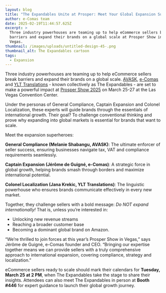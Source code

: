 ```yaml
---
layout: blog
title: "The Expandables Unite at Prosper: Meet Your Global Expansion Superheroes"
author: e-Comas team
date: 2025-02-19T11:44:57.625Z
excerpt: >
  Three industry powerhouses are teaming up to help eCommerce sellers break
  barriers and expand their brands on a global scale at Prosper Show in Las
  Vegas.
thumbnail: /images/uploads/untitled-design-45-.png
thumbnail_alt: The Expandables cartoon
tags:
  - Expansion
---
```

<!--StartFragment-->

Three industry powerhouses are teaming up to help eCommerce sellers break barriers and expand their brands on a global scale. [AVASK](https://avask.com/), [e-Comas](https://e-comas.com/) and [YLT Translations](https://ylt-translations.com/) - known collectively as The Expandables - are set to make a powerful impact at [Prosper Show 2025](https://prospershow.com/) on March 25-27 at the Las Vegas Convention Center.

Under the personas of General Compliance, Captain Expansion and Colonel Localization, these experts will guide brands through the essentials of international growth. Their goal? To challenge conventional thinking and prove why expanding into global markets is essential for brands that want to scale.

Meet the expansion superheroes:

**General Compliance (Melanie Shabangu, AVASK)**: The ultimate enforcer of seller success, ensuring businesses navigate tax, VAT and compliance requirements seamlessly.

**Captain Expansion (Jérôme de Guigné, e-Comas)**: A strategic force in global growth, helping brands smash through borders and maximize international potential.

**Colonel Localization (Jana Krekic, YLT Translations)**: The linguistic powerhouse who ensures brands communicate effectively in every new market.

Together, they challenge sellers with a bold message: *Do NOT expand internationally!* That is, unless you’re interested in:

* Unlocking new revenue streams
* Reaching a broader customer base
* Becoming a dominant global brand on Amazon.

“We’re thrilled to join forces at this year’s Prosper Show in Vegas,” says Jérôme de Guigné, e-Comas founder and CEO. “Bringing our expertise together means we can provide sellers with a truly comprehensive approach to international expansion, covering compliance, strategy and localization.”

eCommerce sellers ready to scale should mark their calendars for **Tuesday, March 25 at 2 PM**, when The Expandables take the stage to share their insights. Attendees can also meet The Expandables in person at **Booth #446** for expert guidance to launch their global growth journey.

<!--EndFragment-->